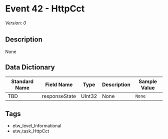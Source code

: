 # Event 42 - HttpCct
###### Version: 0

## Description
None

## Data Dictionary
|Standard Name|Field Name|Type|Description|Sample Value|
|---|---|---|---|---|
|TBD|responseState|UInt32|None|`None`|

## Tags
* etw_level_Informational
* etw_task_HttpCct